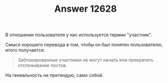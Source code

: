 ﻿---
title: "Answer 12628"
se.owner.user_id: 373567
se.owner.display_name: "aepot"
se.owner.link: "https://ru.meta.stackoverflow.com/users/373567/aepot"
se.answer_id: 12628
se.question_id: 12627
se.post_type: answer
se.is_accepted: False
---
<p>В отношении пользователя у нас используется термин &quot;участник&quot;.</p>
<p>Смысл хорошего перевода в том, чтобы он был понятен пользователю, итого получается:</p>
<blockquote>
<p>Заблокированные участники не могут начать или прекратить отслеживание постов.</p>
</blockquote>
<p>На гениальность не претендую, само собой.</p>
